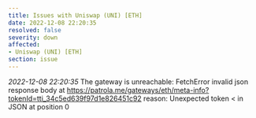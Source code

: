 ```yaml
---
title: Issues with Uniswap (UNI) [ETH]
date: 2022-12-08 22:20:35
resolved: false
severity: down
affected:
- Uniswap (UNI) [ETH]
section: issue
---
```


*2022-12-08 22:20:35* The gateway is unreachable: FetchError invalid json response body at https://patrola.me/gateways/eth/meta-info?tokenId=tti_34c5ed639f97d1e826451c92 reason: Unexpected token < in JSON at position 0